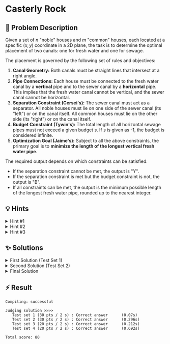 # Casterly Rock

## 📝 Problem Description

Given a set of $n$ "noble" houses and $m$ "common" houses, each located at a specific $(x, y)$ coordinate in a 2D plane, the task is to determine the optimal placement of two canals: one for fresh water and one for sewage.

The placement is governed by the following set of rules and objectives:

1.  **Canal Geometry:** Both canals must be straight lines that intersect at a right angle.
2.  **Pipe Connections:** Each house must be connected to the fresh water canal by a **vertical** pipe and to the sewer canal by a **horizontal** pipe. This implies that the fresh water canal cannot be vertical, and the sewer canal cannot be horizontal.
3.  **Separation Constraint (Cersei's):** The sewer canal must act as a separator. All noble houses must lie on one side of the sewer canal (its "left") or on the canal itself. All common houses must lie on the other side (its "right") or on the canal itself.
4.  **Budget Constraint (Tywin's):** The total length of all horizontal sewage pipes must not exceed a given budget $s$. If $s$ is given as -1, the budget is considered infinite.
5.  **Optimization Goal (Jaime's):** Subject to all the above constraints, the primary goal is to **minimize the length of the longest vertical fresh water pipe**.

The required output depends on which constraints can be satisfied:
*   If the separation constraint cannot be met, the output is "Y".
*   If the separation constraint is met but the budget constraint is not, the output is "B".
*   If all constraints can be met, the output is the minimum possible length of the longest fresh water pipe, rounded up to the nearest integer.

## 💡 Hints

<details>
<summary>Hint #1</summary>
The problem involves finding optimal lines based on a series of conditions. Many of these conditions, such as a point being on one side of a line or the distance from a point to a line, can be expressed as linear inequalities. This structure strongly suggests that the problem can be modeled using a particular mathematical optimization framework.
</details>
<details>
<summary>Hint #2</summary>
This problem is a perfect candidate for **Linear Programming (LP)**. Think about how to represent the unknown canals (lines) using variables. A line in the 2D plane can be described by an equation like $ax + by + c = 0$. The variables of your LP would be the coefficients $a, b, c$. How can you use this form to express the problem's constraints?
</details>
<details>
<summary>Hint #3</summary>
The problem has a clear hierarchy of objectives: first, check Cersei's constraint for feasibility. If that works, check Tywin's. If that also works, finally optimize for Jaime's goal. This suggests an incremental approach. You can build a single LP model and add constraints stage by stage.

A key challenge is the right-angle constraint between the two canals. If the sewer canal is $ax+by+c=0$ and the water canal is $a_2x+b_2y+c_2=0$, their normals must be orthogonal. This gives a non-linear constraint $aa_2 + bb_2 = 0$. Consider using the pipe definitions (vertical/horizontal) and normalization to simplify this into a linear relationship between the coefficients.
</details>

## ✨ Solutions

<details>
<summary>First Solution (Test Set 1)</summary>

For the first test set, we only need to determine if Cersei's constraint can be satisfied. The budget $s$ is effectively infinite, and we don't need to optimize for pipe lengths. This simplifies the problem to a question of **linear separability**: can we find a line that separates the noble houses from the common houses, with the noble houses on the "left"?

This is a classic feasibility problem that can be solved with Linear Programming.

### LP Formulation for Cersei's Constraint

Let the sewer canal be represented by the line $ax + by + c = 0$. A point $(x_i, y_i)$ is on one side of the line if $ax_i + by_i + c > 0$ and on the other if $ax_i + by_i + c < 0$. We can enforce a strict separation by requiring:
*   $ax_n + by_n + c \ge 1$ for all noble houses $(x_n, y_n)$.
*   $ax_c + by_c + c \le -1$ for all common houses $(x_c, y_c)$.

The vector $(a, b)$ is normal to the line and points towards the half-plane where $ax+by+c > 0$. According to our formulation, this is the side where the noble houses are. The problem states noble houses must be on the **left** (west). This means the normal vector $(a,b)$ should have a non-positive x-component, i.e., it should point west. We can enforce this with the linear constraint:
*   $a \le 0$

We can now define an LP with variables $a, b, c$ and the constraints above. We are only interested in whether a feasible solution exists. If the LP is feasible, a separating line exists; otherwise, it does not.

*   If the LP is **infeasible**, it's impossible to satisfy Cersei's constraint. We output "Y".
*   If the LP is **feasible**, such a line exists. For this subtask, this means the answer is "B".

**A Note on Implementation:** When using libraries like CGAL to solve LPs, we might encounter cycling issues in the simplex algorithm on certain inputs. To prevent this, it's good practice to enable a cycling-prevention rule, such as **Bland's rule**.

```cpp
#include<iostream>
#include<vector>

#include <CGAL/QP_models.h>
#include <CGAL/QP_functions.h>
#include <CGAL/Gmpz.h>
#include <CGAL/Gmpq.h>

typedef int IT;
typedef CGAL::Gmpz ET;

typedef CGAL::Quadratic_program<IT> Program;
typedef CGAL::Quadratic_program_solution<ET> Solution;

void solve() {
  // ===== READ INPUT =====
  int n, m; long s; std::cin >> n >> m >> s;
  
  std::vector<std::vector<int>> noble_houses(n, std::vector<int>(2));
  for(int i = 0; i < n; ++i) {
    std::cin >> noble_houses[i][0] >> noble_houses[i][1];
  }
  
  std::vector<std::vector<int>> common_houses(m, std::vector<int>(2));
  for(int i = 0; i < m; ++i) {
    std::cin >> common_houses[i][0] >> common_houses[i][1];
  }
  
  // ===== CONSTRUCT FIRST LINEAR PROGRAM (CERSEI) =====
  // Check if noble and common houses are linearly sepearble such that the noble houses are on the left of the line
  // Variables: Parameters of the normal form of the sewer canal
  const int a = 0;
  const int b = 1;
  const int c = 2;
  
  Program lp(CGAL::SMALLER, false, 0, false, 0);
  
  // Add noble houses constraints
  for(int i = 0; i < n; ++i) {
    lp.set_a(a, i, -noble_houses[i][0]); 
    lp.set_a(b, i,- noble_houses[i][1]);
    lp.set_a(c, i, -1);
    lp.set_b(i, -1);
  }
  
  // Add common houses constraints
  for(int i = 0; i < m; ++i) {
    lp.set_a(a, n+i, common_houses[i][0]); 
    lp.set_a(b, n+i, common_houses[i][1]);
    lp.set_a(c, n+i, 1);
    lp.set_b(n+i, -1);
  }
  
  // Add constraint, that the normal has to point to the left, to ensure that the noble houses are on the left
  lp.set_u(a, true, 0);
  // No objective function needed, as we only want to check for feasibility/separability
  
  // ===== SOLVE FIRST LINEAR PROGRAM =====
  CGAL::Quadratic_program_options options;
  options.set_pricing_strategy(CGAL::QP_BLAND);
  Solution solution = CGAL::solve_linear_program(lp, ET(), options);
  if(solution.is_infeasible()) {
    std::cout << "Y" << std::endl;
  } else {
    std::cout << "B" << std::endl;
  }
}

int main() {
  std::ios_base::sync_with_stdio(false);
  
  int n_tests; std::cin >> n_tests;
  while(n_tests--) {
    solve();
  }
}
```
</details>

<details>

<summary>Second Solution (Test Set 2)</summary>

For the second test set, there are only noble houses ($m=0$) and no budget constraint ($s=-1$). This means Cersei's and Tywin's constraints are trivially satisfied. The problem reduces to fulfilling Jaime's wish: **minimize the length of the longest fresh water pipe**.

The fresh water pipes are vertical. This means we are looking for a non-vertical water canal (a line) that minimizes its maximum vertical distance to any of the houses.

### LP Formulation for Jaime's Constraint

Let the water canal be represented by the line $y = m_w x + c_w$. The vertical distance from a house $(x_i, y_i)$ to this line is $|y_i - (m_w x_i + c_w)|$. Our goal is to find $m_w$ and $c_w$ that solve:
$$ \min_{m_w, c_w} \left( \max_i |y_i - (m_w x_i + c_w)| \right) $$

This is a **minimax** problem, which can be converted into a standard LP. We introduce an auxiliary variable $d$ that represents the maximum vertical distance. The objective is to minimize $d$. The constraints are that for every house $i$, its distance to the line must be at most $d$:
$$ |y_i - (m_w x_i + c_w)| \le d \quad \text{for all } i $$

This single inequality with an absolute value can be rewritten as two linear inequalities:
1.  $y_i - (m_w x_i + c_w) \le d \quad \implies \quad -m_w x_i - c_w - d \le -y_i$
2.  $-(y_i - (m_w x_i + c_w)) \le d \quad \implies \quad m_w x_i + c_w - d \le y_i$

The final LP has variables $m_w, c_w, d$. The objective is to **minimize $d$**, subject to the two inequalities above for each house and the non-negativity constraint $d \ge 0$. The optimal objective value will be the minimum possible longest pipe length. We round this value up to the next integer as required.

```cpp
#include<iostream>
#include<vector>

#include <CGAL/QP_models.h>
#include <CGAL/QP_functions.h>
#include <CGAL/Gmpz.h>
#include <CGAL/Gmpq.h>

typedef int IT;
typedef CGAL::Gmpz ET;

typedef CGAL::Quadratic_program<IT> Program;
typedef CGAL::Quadratic_program_solution<ET> Solution;
typedef Solution::Variable_value_iterator SVI;

// Variables to easier reference the parameters of the line equation (and more)
const int a = 0;
const int b = 1;
const int c = 2;

const int m = 0;
// const int b = 1; // Already defined above
const int d = 2;

void solve() {
  // ===== READ INPUT =====
  int n, m; long s; std::cin >> n >> m >> s;
  
  std::vector<std::vector<int>> noble_houses(n, std::vector<int>(2));
  for(int i = 0; i < n; ++i) {
    std::cin >> noble_houses[i][0] >> noble_houses[i][1];
  }
  
  std::vector<std::vector<int>> common_houses(m, std::vector<int>(2));
  for(int i = 0; i < m; ++i) {
    std::cin >> common_houses[i][0] >> common_houses[i][1];
  }
  
  // ===== THIRD LINEAR PROGRAM (JAIME) =====
  // Minimize the (vertical) distance between the all the houses and the water canal
  Program lp(CGAL::SMALLER, false, 0, false, 0);
  
  // Add noble houses constraints
  for(int i = 0; i < n; ++i) {
    lp.set_a(m, i, -noble_houses[i][0]);
    lp.set_a(b, i, -1);
    lp.set_a(d, i, -1);
    lp.set_b(i, -noble_houses[i][1]);
    
    lp.set_a(m, i + n, noble_houses[i][0]);
    lp.set_a(b, i + n, 1);
    lp.set_a(d, i + n, -1);
    lp.set_b(i + n, noble_houses[i][1]);
  }
  
  // Add common houses constraints
  for(int i = 0; i < m; ++i) {
    lp.set_a(m, 2*n + i, -common_houses[i][0]);
    lp.set_a(b, 2*n + i, -1);
    lp.set_a(d, 2*n + i, -1);
    lp.set_b(2*n + i, -common_houses[i][1]);
    
    lp.set_a(m, 2*n + i + m, common_houses[i][0]);
    lp.set_a(b, 2*n + i + m, 1);
    lp.set_a(d, 2*n + i + m, -1);
    lp.set_b(2*n + i + m, common_houses[i][1]);
  }
  
  lp.set_l(d, true, 0);
  
  // Minimize the maximum distance d
  lp.set_c(d, 1);
  
    // ===== SOLVE FIRST LINEAR PROGRAM =====
    Solution solution = CGAL::solve_linear_program(lp, ET());
    if(solution.is_infeasible() || solution.is_unbounded()) {
      std::cout << "error" << std::endl;
    } else {
      std::cout << (long) std::ceil(CGAL::to_double(solution.objective_value())) << std::endl;
    }
}

int main() {
  std::ios_base::sync_with_stdio(false);
  
  int n_tests; std::cin >> n_tests;
  while(n_tests--) {
    solve();
  }
}
```
</details>

<details>

<summary>Final Solution</summary>

The final solution must handle all constraints simultaneously, including the crucial **right-angle constraint**. Instead of solving separate LPs, we can build a single, comprehensive LP model that incorporates all requirements. The logic follows the same incremental checking process as the previous solution.

### Unified LP Formulation

Let the sewer canal be $L_S: ax+by+c=0$ and the water canal be $L_W: a_2x+b_2y+c_2=0$.

1.  **Normalization:** To make the problem linear and manageable, we apply normalization.
    *   Sewer pipes are horizontal, so $L_S$ is non-horizontal ($a \neq 0$). We can set **$a=1$**.
    *   Water pipes are vertical, so $L_W$ is non-vertical ($b_2 \neq 0$). We can set **$b_2=1$**.

2.  **Right-Angle Constraint:** The normal vectors $(a, b)$ and $(a_2, b_2)$ must be perpendicular. Their dot product is zero: $a a_2 + b b_2 = 0$. With our normalization ($a=1, b_2=1$), this simplifies to a linear constraint: $1 \cdot a_2 + b \cdot 1 = 0 \implies \mathbf{a_2 = -b}$.

This is a powerful simplification. The slope of the water canal is determined by the slope of the sewer canal. Our LP variables are now $b, c, c_2,$ and an auxiliary variable $d$ for the optimization.

The unified LP constraints are:

*   **Cersei (Sewer Canal $x+by+c=0$):**
    *   $x_n + by_n + c \le 0$ for all noble houses.
    *   $x_c + by_c + c \ge 0$ for all common houses.

*   **Tywin (Sewer Canal $x+by+c=0$):**
    *   $\sum_{\text{all houses}} |x_i + by_i + c| \le s$. This is linearized as before:
        $\left(\sum x_c - \sum x_n\right) + b\left(\sum y_c - \sum y_n\right) + c(m-n) \le s$.

*   **Jaime (Water Canal $-bx+y+c_2=0$):**
    *   We want to minimize $d = \max_i(\text{vertical distance to } L_W)$.
    *   The vertical distance from $(x_i, y_i)$ to $y = bx-c_2$ is $|y_i - (bx_i - c_2)| = |y_i - bx_i + c_2|$.
    *   This gives two constraints per house:
        1.  $y_i - bx_i + c_2 \le d \implies -bx_i + c_2 - d \le -y_i$
        2.  $-(y_i - bx_i + c_2) \le d \implies bx_i - c_2 - d \le y_i$

### Incremental Solving Strategy

We construct a single LP object and add constraints in stages:
1.  Add Cersei's constraints (with $a=1$). Check feasibility. If infeasible, output "Y".
2.  Add Tywin's constraint. Check feasibility. If infeasible, output "B".
3.  Add Jaime's constraints and the right-angle relation ($a_2 = -b$ with $b_2=1$). Set the objective to **minimize $d$**. Solve the full LP and output the result.

This approach correctly solves the full problem by finding parameters for both canals that satisfy all conditions simultaneously.

```cpp
#include<iostream>
#include<vector>

#include <CGAL/QP_models.h>
#include <CGAL/QP_functions.h>
#include <CGAL/Gmpz.h>
#include <CGAL/Gmpq.h>

typedef long IT;
typedef CGAL::Gmpz ET;

typedef CGAL::Quadratic_program<IT> Program;
typedef CGAL::Quadratic_program_solution<ET> Solution;
typedef Solution::Variable_value_iterator SVI;

// https://github.com/haeggee/algolab/blob/main/problems/week06-lannister/src/algorithm.cpp

// Variables to easier reference the parameters of the line equation (and more)
const int a = 0;
const int b = 1;
const int c = 2;

const int a2 = 3;
const int b2 = 4;
const int c2 = 5;
const int d  = 6;

void solve() {
  // ===== READ INPUT =====
  int n, m; long s; std::cin >> n >> m >> s;
  
  long sum_x_nobles, sum_y_nobles, sum_x_commons, sum_y_commons;
  sum_x_nobles = sum_y_nobles = sum_x_commons = sum_y_commons = 0;
  
  std::vector<std::vector<int>> noble_houses(n, std::vector<int>(2));
  for(int i = 0; i < n; ++i) {
    std::cin >> noble_houses[i][0] >> noble_houses[i][1];
    sum_x_nobles += noble_houses[i][0];
    sum_y_nobles += noble_houses[i][1];
  }
  
  std::vector<std::vector<int>> common_houses(m, std::vector<int>(2));
  for(int i = 0; i < m; ++i) {
    std::cin >> common_houses[i][0] >> common_houses[i][1];
    sum_x_commons += common_houses[i][0];
    sum_y_commons += common_houses[i][1];
  }
  
  Program lp(CGAL::SMALLER, false, 0, false, 0);
  
  // ===== FIRST LINEAR PROGRAM (CERSEI) =====
  if(true) {  // Always check Cerseis constraint
    // Check if noble and common houses are linearly sepearble such that the noble houses are on the left of the line
    
    // Add noble houses constraints
    for(int i = 0; i < n; ++i) {
      lp.set_a(a, i, noble_houses[i][0]); 
      lp.set_a(b, i, noble_houses[i][1]);
      lp.set_a(c, i, 1);
    }
    
    // Add common houses constraints
    for(int i = 0; i < m; ++i) {
      lp.set_a(a, n+i, -common_houses[i][0]); 
      lp.set_a(b, n+i, -common_houses[i][1]);
      lp.set_a(c, n+i, -1);
    }
    
    // Add constraint, that the normal has to point to the left, to ensure that the noble houses are on the left
    lp.set_l(a, true, 1);
    lp.set_u(a, true, 1);
    // No objective function needed, as we only want to check for feasibility/separability
    
    // ===== SOLVE =====
    CGAL::Quadratic_program_options options;
    options.set_pricing_strategy(CGAL::QP_BLAND);
    Solution solution = CGAL::solve_linear_program(lp, ET(), options);
    if(solution.is_infeasible()) {
      std::cout << "Y" << std::endl;
      return;
    }
  }
  
  // ===== SECOND LINEAR PROGRAM (TYWIN) =====  
  if(s != -1) {  // Only check for Tywins constraint if it is actually present (s != -1)
    lp.set_a(b, m + n, sum_y_commons - sum_y_nobles);
    lp.set_a(c, m + n, m - n);
    lp.set_b(m + n, s - sum_x_commons + sum_x_nobles);

    // ===== SOLVE =====
    Solution solution = CGAL::solve_linear_program(lp, ET());
    if(solution.is_infeasible()) {
      std::cout << "B" << std::endl;
      return;
    }
  }
  
  int n_rows = n + m + 1;
  
  // ===== THIRD LINEAR PROGRAM (JAIME) =====
  if(true) {  // Always optimize for Jamies requirement
    // Minimize the (vertical) distance between the all the houses and the water canal
    
    // Add noble houses constraints
    for(int i = 0; i < n; ++i) {
      lp.set_a(a2, n_rows + i, noble_houses[i][0]);
      lp.set_a(c2, n_rows + i, 1);
      lp.set_a(d, n_rows + i, -1);
      lp.set_b(n_rows + i, -noble_houses[i][1]);
      
      lp.set_a(a2, n_rows + i + n, -noble_houses[i][0]);
      lp.set_a(c2, n_rows + i + n, -1);
      lp.set_a(d, n_rows + i + n, -1);
      lp.set_b(n_rows + i + n, noble_houses[i][1]);
    }
    
    // Add common houses constraints
    for(int i = 0; i < m; ++i) {
      lp.set_a(a2, n_rows + 2*n + i, common_houses[i][0]);
      lp.set_a(c2, n_rows + 2*n + i, 1);
      lp.set_a(d, n_rows + 2*n + i, -1);
      lp.set_b(n_rows + 2*n + i, -common_houses[i][1]);
      
      lp.set_a(a2, n_rows + 2*n + i + m, -common_houses[i][0]);
      lp.set_a(c2, n_rows + 2*n + i + m, -1);
      lp.set_a(d, n_rows + 2*n + i + m, -1);
      lp.set_b(n_rows + 2*n + i + m, common_houses[i][1]);
    }
    
    n_rows += 2 * n + 2 * m;
    
    // Ensure pipes are orthogonal
    lp.set_a(b, n_rows + 1, 1);
    lp.set_a(a2, n_rows + 1, 1); // b1 + a2 <= 0
    lp.set_a(b, n_rows + 2, -1);
    lp.set_a(a2, n_rows + 2, -1); // -b1 - a2 <= 0
    
    // Fix b2 to 1
    lp.set_l(b2, true, 1);
    lp.set_u(b2, true, 1);
    
    lp.set_l(d, true, 0);
    
    // Minimize the maximum distance d
    lp.set_c(d, 1);
    
    // ===== SOLVE =====
    Solution solution = CGAL::solve_linear_program(lp, ET());
    if(solution.is_infeasible() || solution.is_unbounded()) {
      std::cout << "error" << std::endl;
    } else {
      std::cout << (long) std::ceil(CGAL::to_double(solution.objective_value())) << std::endl;
    }
  }
}

int main() {
  std::ios_base::sync_with_stdio(false);
  
  int n_tests; std::cin >> n_tests;
  while(n_tests--) {
    solve();
  }
}
```
</details>

## ⚡ Result

```plaintext
Compiling: successful

Judging solution >>>>
   Test set 1 (30 pts / 2 s) : Correct answer      (0.07s)
   Test set 2 (30 pts / 2 s) : Correct answer      (0.296s)
   Test set 3 (20 pts / 2 s) : Correct answer      (0.212s)
   Test set 4 (20 pts / 2 s) : Correct answer      (0.692s)

Total score: 80
```